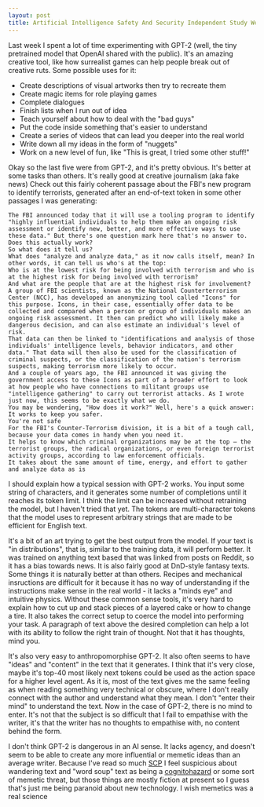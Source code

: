 ```yaml
---
layout: post
title: Artificial Intelligence Safety And Security Independent Study Week 8
---
```


Last week I spent a lot of time experimenting with GPT-2 (well, the tiny pretrained model that OpenAI shared with the public). It's an amazing creative tool, like how surrealist games can help people break out of creative ruts. Some possible uses for it:

+ Create descriptions of visual artworks then try to recreate them
+ Create magic items for role playing games
+ Complete dialogues
+ Finish lists when I run out of idea
+ Teach yourself about how to deal with the "bad guys"
+ Put the code inside something that's easier to understand
+ Create a series of videos that can lead you deeper into the real world
+ Write down all my ideas in the form of "nuggets"
+ Work on a new level of fun, like "This is great, I tried some other stuff!"

Okay so the last five were from GPT-2, and it's pretty obvious. It's better at some tasks than
others. It's really good at creative journalism (aka fake news) Check out this fairly coherent
passage about the FBI's new program to identify terrorists, generated after an end-of-text token in
some other passages I was generating:

    The FBI announced today that it will use a tooling program to identify "highly influential individuals to help them make an ongoing risk assessment or identify new, better, and more effective ways to use these data." But there's one question mark here that's no answer to. Does this actually work?
    So what does it tell us?
    What does "analyze and analyze data," as it now calls itself, mean? In other words, it can tell us who's at the top:
    Who is at the lowest risk for being involved with terrorism and who is at the highest risk for being involved with terrorism?
    And what are the people that are at the highest risk for involvement?
    A group of FBI scientists, known as the National Counterterrorism Center (NCC), has developed an anonymizing tool called "Icons" for this purpose. Icons, in their case, essentially offer data to be collected and compared when a person or group of individuals makes an ongoing risk assessment. It then can predict who will likely make a dangerous decision, and can also estimate an individual's level of risk.
    That data can then be linked to "identifications and analysis of those individuals' intelligence levels, behavior indicators, and other data." That data will then also be used for the classification of criminal suspects, or the classification of the nation's terrorism suspects, making terrorism more likely to occur.
    And a couple of years ago, the FBI announced it was giving the government access to these Icons as part of a broader effort to look at how people who have connections to militant groups use "intelligence gathering" to carry out terrorist attacks. As I wrote just now, this seems to be exactly what we do.
    You may be wondering, "How does it work?" Well, here's a quick answer: It works to keep you safer.
    You're not safe
    For the FBI's Counter-Terrorism division, it is a bit of a tough call, because your data comes in handy when you need it.
    It helps to know which criminal organizations may be at the top — the terrorist groups, the radical organizations, or even foreign terrorist activity groups, according to law enforcement officials.
    It takes about the same amount of time, energy, and effort to gather and analyze data as is


I should explain how a typical session with GPT-2 works. You input some string of characters, and it
generates some number of completions until it reaches its token limit. I think the limit can be
increased without retraining the model, but I haven't tried that yet. The tokens are multi-character
tokens that the model uses to represent arbitrary strings that are made to be efficient for English
text. 

It's a bit of an art trying to get the best output from the model. If your text is "in
distributions", that is, similar to the training data, it will perform better. It was trained on
anything text based that was linked from posts on Reddit, so it has a bias towards news. It is also
fairly good at DnD-style fantasy texts. Some things it is naturally better at than others. Recipes
and mechanical insructions are difficult for it because it has no way of understanding if the
instructions make sense in the real world - it lacks a "minds eye" and intuitive physics. Without
these common sense tools, it's very hard to explain how to cut up and stack pieces of a layered
cake or how to change a tire. It also takes the correct setup to coerce the model into performing
your task. A paragraph of text above the desired completion can help a lot with its ability to
follow the right train of thought. Not that it has thoughts, mind you.

It's also very easy to anthropomorphise GPT-2. It also often seems to have "ideas" and "content" in
the text that it generates. I think that it's very close, maybe it's top-40 most likely next tokens
could be used as the action space for a higher level agent. As it is, most of the text gives me the
same feeling as when reading something very technical or obscure, where I don't really connect with
the author and understand what they mean. I don't "enter their mind" to understand the text. Now in
the case of GPT-2, there is no mind to enter. It's not that the subject is so difficult that I fail
to empathise with the writer, it's that the writer has no thoughts to empathise with, no content
behind the form.

I don't think GPT-2 is dangerous in an AI sense. It lacks agency, and doesn't seem to be able to
create any more influential or memetic ideas than an average writer. Because I've read so much 
[SCP](http://www.scp-wiki.net/) I feel suspicious about wandering text and "word soup" text as being
a [cognitohazard](http://www.scp-wiki.net/forum/t-578967/memetic-vs-cognitohazard-vs-infohazard) or
some sort of memetic threat, but those things are mostly fiction at present so I guess that's just
me being paranoid about new technology. I wish memetics was a real science
